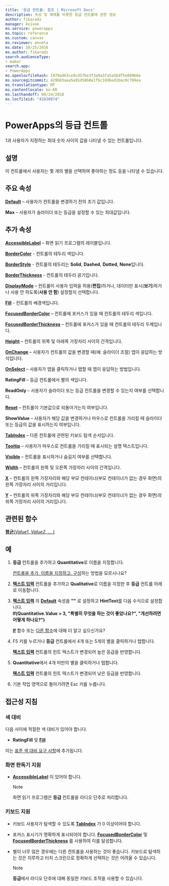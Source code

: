 ```yaml
---
title: '등급 컨트롤: 참조 | Microsoft Docs'
description: 속성 및 예제를 비롯한 등급 컨트롤에 관한 정보
author: fikaradz
manager: kvivek
ms.service: powerapps
ms.topic: reference
ms.custom: canvas
ms.reviewer: anneta
ms.date: 10/25/2016
ms.author: fikaradz
search.audienceType:
- maker
search.app:
- PowerApps
ms.openlocfilehash: 1979ad63ce9cd5fbe3f3a9a3fa5a56df5e80966e
ms.sourcegitcommit: 429b83aaa5a91d5868e1fbc169bed1bac0c709ea
ms.translationtype: MT
ms.contentlocale: ko-KR
ms.lasthandoff: 08/24/2018
ms.locfileid: "42830874"
---
```

# <a name="rating-control-in-powerapps"></a>PowerApps의 등급 컨트롤
1과 사용자가 지정하는 최대 숫자 사이의 값을 나타낼 수 있는 컨트롤입니다.

## <a name="description"></a>설명
이 컨트롤에서 사용자는 몇 개의 별을 선택하여 좋아하는 정도 등을 나타낼 수 있습니다.

## <a name="key-properties"></a>주요 속성
**[Default](properties-core.md)** – 사용자가 컨트롤을 변경하기 전의 초기 값입니다.

**Max** – 사용자가 슬라이더 또는 등급을 설정할 수 있는 최대값입니다.

## <a name="additional-properties"></a>추가 속성
**[AccessibleLabel](properties-accessibility.md)** – 화면 읽기 프로그램의 레이블입니다.

**[BorderColor](properties-color-border.md)** - 컨트롤의 테두리 색입니다.

**[BorderStyle](properties-color-border.md)** - 컨트롤의 테두리는 **Solid**, **Dashed**, **Dotted**, **None**입니다.

**[BorderThickness](properties-color-border.md)** - 컨트롤의 테두리 굵기입니다.

**[DisplayMode](properties-core.md)** – 컨트롤이 사용자 입력을 허용(**편집**)하거나, 데이터만 표시(**보기**)하거나 사용 안 하도록(**사용 안 함**) 설정할지 선택합니다.

**[Fill](properties-color-border.md)** - 컨트롤의 배경색입니다.

**[FocusedBorderColor](properties-color-border.md)** – 컨트롤에 포커스가 있을 때 컨트롤의 테두리 색입니다.

**[FocusedBorderThickness](properties-color-border.md)** – 컨트롤에 포커스가 있을 때 컨트롤의 테두리 두께입니다.

**[Height](properties-size-location.md)** – 컨트롤의 위쪽 및 아래쪽 가장자리 사이의 간격입니다.

**[OnChange](properties-core.md)** – 사용자가 컨트롤의 값을 변경할 때(예: 슬라이더 조절) 앱이 응답하는 방식입니다.

**[OnSelect](properties-core.md)** – 사용자가 앱을 클릭하거나 탭할 때 앱이 응답하는 방법입니다.

**RatingFill** – 등급 컨트롤에서 별의 색입니다.

**ReadOnly** – 사용자가 슬라이더 또는 등급 컨트롤을 변경할 수 있는지 여부를 선택합니다.

**[Reset](properties-core.md)** – 컨트롤이 기본값으로 되돌아가는지 여부입니다.

**ShowValue** – 사용자가 해당 값을 변경하거나 마우스로 컨트롤을 가리킬 때 슬라이더 또는 등급의 값을 표시하는지 여부입니다.

**[TabIndex](properties-accessibility.md)** – 다른 컨트롤에 관련된 키보드 탐색 순서입니다.

**[Tooltip](properties-core.md)** – 사용자가 마우스로 컨트롤을 가리킬 때 표시되는 설명 텍스트입니다.

**[Visible](properties-core.md)** – 컨트롤을 표시하거나 숨길지 여부를 선택합니다.

**[Width](properties-size-location.md)** – 컨트롤의 왼쪽 및 오른쪽 가장자리 사이의 간격입니다.

**[X](properties-size-location.md)** – 컨트롤의 왼쪽 가장자리와 해당 부모 컨테이너(부모 컨테이너가 없는 경우 화면)의 왼쪽 가장자리 사이의 거리입니다.

**[Y](properties-size-location.md)** – 컨트롤의 위쪽 가장자리와 해당 부모 컨테이너(부모 컨테이너가 없는 경우 화면)의 위쪽 가장자리 사이의 거리입니다.

## <a name="related-functions"></a>관련된 함수
[**평균**(*Value1*, *Value2,* ... )](../functions/function-aggregates.md)

## <a name="example"></a>예
1. **등급** 컨트롤을 추가하고 **Quantitative**로 이름을 지정합니다.
   
    [컨트롤을 추가, 이름을 지정하고, 구성](../add-configure-controls.md)하는 방법을 모르시나요?
2. **[텍스트 입력](control-text-input.md)** 컨트롤을 추가하고 **Qualitative**로 이름을 지정한 후 **등급** 컨트롤 아래로 이동합니다.
3. **[텍스트 입력](control-text-input.md)** 의 **[Default](properties-core.md)** 속성을 **""** 로 설정하고 **HintText**를 다음 수식으로 설정합니다.
   <br>**If(Quantitative.Value > 3, "특별히 무엇을 하는 것이 좋았나요?", "개선하려면 어떻게 하나요?")**
   
    **[If](../functions/function-if.md)** 함수 또는 [다른 함수](../formula-reference.md)에 대해 더 알고 싶으신가요?
4. F5 키를 누르거나 **등급** 컨트롤에서 4개 또는 5개의 별을 클릭하거나 탭합니다.
   
    **[텍스트 입력](control-text-input.md)** 컨트롤의 힌트 텍스트가 변경되어 높은 등급을 반영합니다.
5. **Quantitative**에서 4개 미만의 별을 클릭하거나 탭합니다.
   
    **[텍스트 입력](control-text-input.md)** 컨트롤의 힌트 텍스트가 변경되어 낮은 등급을 반영합니다.
6. 기본 작업 영역으로 돌아가려면 Esc 키를 누릅니다.


## <a name="accessibility-guidelines"></a>접근성 지침
### <a name="color-contrast"></a>색 대비
다음 사이에 적절한 색 대비가 있어야 합니다.
* **RatingFill** 및 **[Fill](properties-color-border.md)**

이는 [표준 색 대비 요구 사항](../accessible-apps-color.md)에 추가됩니다.

### <a name="screen-reader-support"></a>화면 판독기 지원
* **[AccessibleLabel](properties-accessibility.md)** 이 있어야 합니다.

    > [!NOTE]
  > 화면 읽기 프로그램은 **등급** 컨트롤을 라디오 단추로 처리합니다.

### <a name="keyboard-support"></a>키보드 지원
* 키보드 사용자가 탐색할 수 있도록 **[TabIndex](properties-accessibility.md)** 가 0 이상이어야 합니다.
* 포커스 표시기가 명확하게 표시되어야 합니다. **[FocusedBorderColor](properties-color-border.md)** 및 **[FocusedBorderThickness](properties-color-border.md)** 를 사용하여 이를 달성합니다.
* 별이 너무 많은 경우에는 다른 컨트롤을 사용하는 것이 좋습니다. 키보드로 탐색하는 것은 지루하고 터치 스크린으로 정확하게 선택하는 것은 어려울 수 있습니다.

    > [!NOTE]
  > **등급**에서 라디오 단추에 대해 동일한 키보드 조작을 사용할 수 있습니다.

